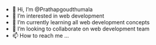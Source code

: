 - 👋 Hi, I’m @Prathapgoudthumala
- 👀 I’m interested in web development
- 🌱 I’m currently learning all web development concepts
- 💞️ I’m looking to collaborate on web development team
- 📫 How to reach me ...

<!---
Prathapgoudthumala/Prathapgoudthumala is a ✨ special ✨ repository because its `README.md` (this file) appears on your GitHub profile.
You can click the Preview link to take a look at your changes.
--->
